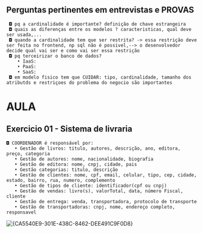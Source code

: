 ## Perguntas pertinentes em entrevistas e PROVAS
  
     ◘ pq a cardinalidade é importante? definição de chave estrangeira
     ◘ quais as diferenças entre os modelos ? caracteristicas, qual deve ser usada,...
     ◘ quando a cardinalidade tem que ser restrita? -> essa restrição deve ser feita no frontend, np sql não é possivel,--> o desenvolvedor decide qual vai ser e como vai ser essa restrição
     ◘ pq terceirizar o banco de dados?
        • IaaS:
        • PaaS:
        • SaaS: 
     ◘ em modelo fisico tem que CUIDAR: tipo, cardinalidade, tamanho dos atributds e restriçoes do problema do negocio são importantes 

# AULA
## Exercicio 01 - Sistema de livraria

    ◘ COORDENADOR é responsável por:
       • Gestão de livros: titulo, autores, descrição, ano, editora, preço, categoria
       • Gestão de autores: nome, nacionalidade, biografia
       • Gestão de editora: nome, cnpj, cidade, pais
       • Gestão categorias: titulo, descrição
       • Gestão de clientes: nome, cpf, email, celular, tipo, cep, cidade, estado, bairro, rua, numero, complemento
       • Gestão de tipos de cliente: identificador(cpf ou cnpj)
       • Gestão de vendas: livro(s), valorTotal, data, número Fiscal, cliente
       • Gestão de entrega: venda, transportadora, protocolo de transporte
       • Gestão de transportadoras: cnpj, nome, endereço completo, responsavel
       

![{CA5540E9-301E-438C-8462-DEE491C9F0D8}](https://github.com/user-attachments/assets/457fc466-6dc5-4d82-96ee-e401d9bd643c)



    
